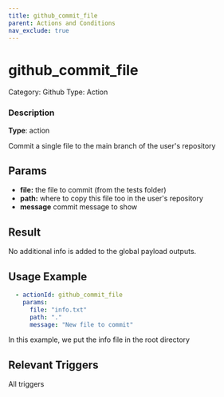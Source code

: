 ```yaml
---
title: github_commit_file
parent: Actions and Conditions
nav_exclude: true
---
```


# github_commit_file

Category: Github
Type: Action

### Description

**Type**: action

Commit a single file to the main branch of the user's repository

## Params

- **file:** the file to commit (from the tests folder)
- **path:** where to copy this file too in the user's repository
- **message** commit message to show

## Result

No additional info is added to the global payload outputs.

## Usage Example

```yaml
  - actionId: github_commit_file
    params:
      file: "info.txt"
      path: "."
      message: "New file to commit"
```

In this example, we put the info file in the root directory

## Relevant Triggers

All triggers
